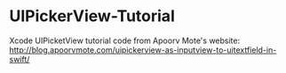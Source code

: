 # UIPickerView-Tutorial

Xcode UIPicketView tutorial code from Apoorv Mote's website:
http://blog.apoorvmote.com/uipickerview-as-inputview-to-uitextfield-in-swift/
